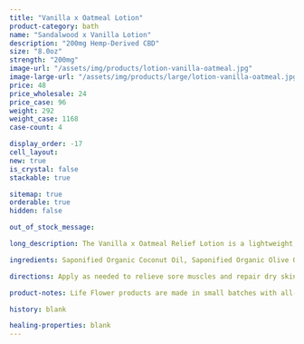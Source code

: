 ```yaml
---
title: "Vanilla x Oatmeal Lotion"
product-category: bath
name: "Sandalwood x Vanilla Lotion"
description: "200mg Hemp-Derived CBD"
size: "8.0oz"
strength: "200mg"
image-url: "/assets/img/products/lotion-vanilla-oatmeal.jpg"
image-large-url: "/assets/img/products/large/lotion-vanilla-oatmeal.jpg"
price: 48
price_wholesale: 24
price_case: 96
weight: 292
weight_case: 1168
case-count: 4

display_order: -17
cell_layout:
new: true
is_crystal: false
stackable: true

sitemap: true
orderable: true
hidden: false

out_of_stock_message:

long_description: The Vanilla x Oatmeal Relief Lotion is a lightweight, synergistic blend of plant oils and botanical fats formulated to nourish and repair vital skin function on a cellular level. Infused with a light, neutral essential oil blend and paired with 500mg of revitalizing hemp-derived CBD to offer 24 hours of healing cellular hydration, restoration and support.

ingredients: Saponified Organic Coconut Oil, Saponified Organic Olive Oil, Saponified Organic Jojoba Oil, Organic Hemp-Derived CBD Isolate, Lemongrass Essential Oil, Natural Rosemary Extract, Organic Aloe Vera, Cleansed & Charged Citrine

directions: Apply as needed to relieve sore muscles and repair dry skin or as an all natural, lightweight daily moisturizer. Not for internal use.

product-notes: Life Flower products are made in small batches with all-natural and boutique ingredients. Orders are processed and ship within 14 business days. Please allow additional time for&nbsp;delivery.

history: blank

healing-properties: blank
---
```

